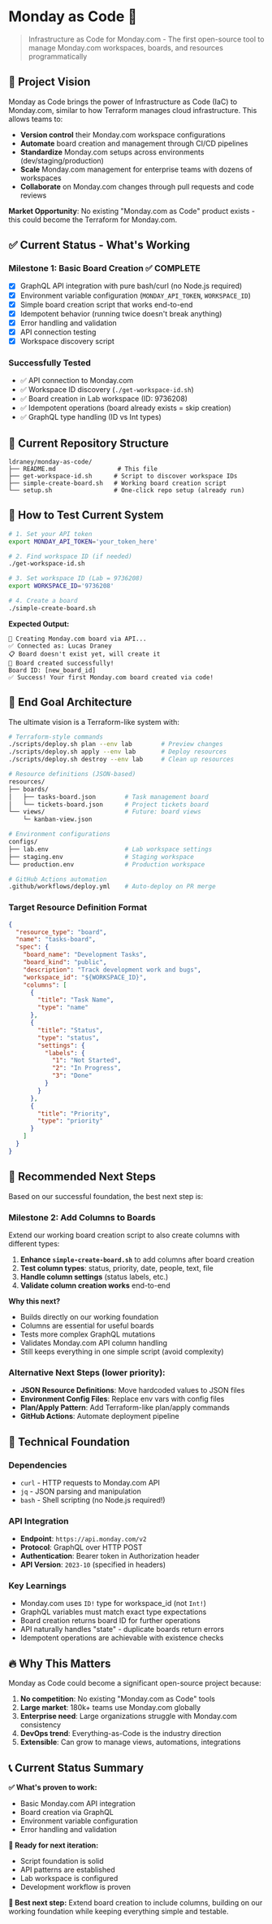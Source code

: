 # Monday as Code 🚀

> Infrastructure as Code for Monday.com - The first open-source tool to manage Monday.com workspaces, boards, and resources programmatically

## 🎯 **Project Vision**

Monday as Code brings the power of Infrastructure as Code (IaC) to Monday.com, similar to how Terraform manages cloud infrastructure. This allows teams to:

- **Version control** their Monday.com workspace configurations
- **Automate** board creation and management through CI/CD pipelines  
- **Standardize** Monday.com setups across environments (dev/staging/production)
- **Scale** Monday.com management for enterprise teams with dozens of workspaces
- **Collaborate** on Monday.com changes through pull requests and code reviews

**Market Opportunity**: No existing "Monday.com as Code" product exists - this could become the Terraform for Monday.com.

## ✅ **Current Status - What's Working**

### **Milestone 1: Basic Board Creation** ✅ COMPLETE
- [x] GraphQL API integration with pure bash/curl (no Node.js required)
- [x] Environment variable configuration (`MONDAY_API_TOKEN`, `WORKSPACE_ID`)
- [x] Simple board creation script that works end-to-end
- [x] Idempotent behavior (running twice doesn't break anything)
- [x] Error handling and validation
- [x] API connection testing
- [x] Workspace discovery script

### **Successfully Tested**
- ✅ API connection to Monday.com
- ✅ Workspace ID discovery (`./get-workspace-id.sh`)
- ✅ Board creation in Lab workspace (ID: 9736208)
- ✅ Idempotent operations (board already exists = skip creation)
- ✅ GraphQL type handling (ID vs Int types)

## 📁 **Current Repository Structure**

```
ldraney/monday-as-code/
├── README.md                 # This file
├── get-workspace-id.sh      # Script to discover workspace IDs
├── simple-create-board.sh   # Working board creation script
└── setup.sh                 # One-click repo setup (already run)
```

## 🧪 **How to Test Current System**

```bash
# 1. Set your API token
export MONDAY_API_TOKEN='your_token_here'

# 2. Find workspace ID (if needed)
./get-workspace-id.sh

# 3. Set workspace ID (Lab = 9736208)
export WORKSPACE_ID='9736208'

# 4. Create a board
./simple-create-board.sh
```

**Expected Output:**
```
🚀 Creating Monday.com board via API...
✅ Connected as: Lucas Draney
📋 Board doesn't exist yet, will create it
🎉 Board created successfully!
Board ID: [new_board_id]
✅ Success! Your first Monday.com board created via code!
```

## 🎯 **End Goal Architecture**

The ultimate vision is a Terraform-like system with:

```bash
# Terraform-style commands
./scripts/deploy.sh plan --env lab        # Preview changes
./scripts/deploy.sh apply --env lab       # Deploy resources
./scripts/deploy.sh destroy --env lab     # Clean up resources

# Resource definitions (JSON-based)
resources/
├── boards/
│   ├── tasks-board.json        # Task management board
│   └── tickets-board.json      # Project tickets board
└── views/                      # Future: board views
    └─ kanban-view.json

# Environment configurations  
configs/
├── lab.env                     # Lab workspace settings
├── staging.env                 # Staging workspace
└── production.env              # Production workspace

# GitHub Actions automation
.github/workflows/deploy.yml    # Auto-deploy on PR merge
```

### **Target Resource Definition Format**
```json
{
  "resource_type": "board",
  "name": "tasks-board", 
  "spec": {
    "board_name": "Development Tasks",
    "board_kind": "public",
    "description": "Track development work and bugs",
    "workspace_id": "${WORKSPACE_ID}",
    "columns": [
      {
        "title": "Task Name",
        "type": "name"
      },
      {
        "title": "Status",
        "type": "status", 
        "settings": {
          "labels": {
            "1": "Not Started",
            "2": "In Progress",
            "3": "Done"
          }
        }
      },
      {
        "title": "Priority",
        "type": "priority"
      }
    ]
  }
}
```

## 🚀 **Recommended Next Steps**

Based on our successful foundation, the best next step is:

### **Milestone 2: Add Columns to Boards**
Extend our working board creation script to also create columns with different types:

1. **Enhance `simple-create-board.sh`** to add columns after board creation
2. **Test column types**: status, priority, date, people, text, file
3. **Handle column settings** (status labels, etc.)
4. **Validate column creation works** end-to-end

**Why this next?**
- Builds directly on our working foundation
- Columns are essential for useful boards
- Tests more complex GraphQL mutations
- Validates Monday.com API column handling
- Still keeps everything in one simple script (avoid complexity)

### **Alternative Next Steps** (lower priority):
- **JSON Resource Definitions**: Move hardcoded values to JSON files
- **Environment Config Files**: Replace env vars with config files  
- **Plan/Apply Pattern**: Add Terraform-like plan/apply commands
- **GitHub Actions**: Automate deployment pipeline

## 🧰 **Technical Foundation**

### **Dependencies**
- `curl` - HTTP requests to Monday.com API
- `jq` - JSON parsing and manipulation
- `bash` - Shell scripting (no Node.js required!)

### **API Integration**
- **Endpoint**: `https://api.monday.com/v2`
- **Protocol**: GraphQL over HTTP POST
- **Authentication**: Bearer token in Authorization header
- **API Version**: `2023-10` (specified in headers)

### **Key Learnings**
- Monday.com uses `ID!` type for workspace_id (not `Int!`)
- GraphQL variables must match exact type expectations
- Board creation returns board ID for further operations
- API naturally handles "state" - duplicate boards return errors
- Idempotent operations are achievable with existence checks

## 🔥 **Why This Matters**

Monday as Code could become a significant open-source project because:

1. **No competition**: No existing "Monday.com as Code" tools
2. **Large market**: 180k+ teams use Monday.com globally  
3. **Enterprise need**: Large organizations struggle with Monday.com consistency
4. **DevOps trend**: Everything-as-Code is the industry direction
5. **Extensible**: Can grow to manage views, automations, integrations

## 📞 **Current Status Summary**

**✅ What's proven to work:**
- Basic Monday.com API integration
- Board creation via GraphQL
- Environment variable configuration
- Error handling and validation

**🎯 Ready for next iteration:**
- Script foundation is solid
- API patterns are established  
- Lab workspace is configured
- Development workflow is proven

**🚀 Best next step:** Extend board creation to include columns, building on our working foundation while keeping everything simple and testable.
